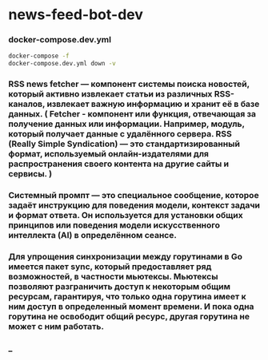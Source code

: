 # news-feed-bot-dev

### docker-compose.dev.yml
```bash
docker-compose -f 
docker-compose.dev.yml down -v
```

### RSS news fetcher — компонент системы поиска новостей, который активно извлекает статьи из различных RSS-каналов, извлекает важную информацию и хранит её в базе данных. ( Fetcher -  компонент или функция, отвечающая за получение данных или информации. Например, модуль, который получает данные с удалённого сервера. RSS (Really Simple Syndication) — это стандартизированный формат, используемый онлайн-издателями для распространения своего контента на другие сайты и сервисы. )

### Системный промпт — это специальное сообщение, которое задаёт инструкцию для поведения модели, контекст задачи и формат ответа. Он используется для установки общих принципов или поведения модели искусственного интеллекта (AI) в определённом сеансе.

### Для упрощения синхронизации между горутинами в Go имеется пакет sync, который предоставляет ряд возможностей, в частности мьютексы. Мьютексы позволяют разграничить доступ к некоторым общим ресурсам, гарантируя, что только одна горутина имеет к ним доступ в определенный момент времени. И пока одна горутина не освободит общий ресурс, другая горутина не может с ним работать.

### _
```bash

```